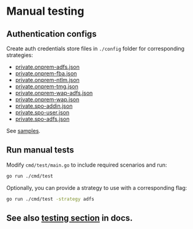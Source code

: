 # Manual testing

## Authentication configs

Create auth credentials store files in `./config` folder for corresponding strategies:

* [private.onprem-adfs.json](../auth/strategies/adfs.md#on-premises-configuration)
* [private.onprem-fba.json](../auth/strategies/fba.md#json)
* [private.onprem-ntlm.json](../auth/strategies/ntlm.md#json)
* [private.onprem-tmg.json](../auth/strategies/tmg.md#json)
* [private.onprem-wap-adfs.json](../auth/strategies/adfs.md#on-premises-behing-wap-configuration)
* [private.onprem-wap.json](../auth/strategies/adfs.md#on-premises-behing-wap-configuration)
* [private.spo-addin.json](../auth/strategies/addin.md#json)
* [private.spo-user.json](../auth/strategies/saml.md#json)
* [private.spo-adfs.json](../auth/strategies/adfs.md#sharepoint-online-configuration)

See [samples](./config/samples).

## Run manual tests

Modify `cmd/test/main.go` to include required scenarios and run:

```bash
go run ./cmd/test
```

Optionally, you can provide a strategy to use with a corresponding flag:

```bash
go run ./cmd/test -strategy adfs
```

## See also [testing section](https://go.spflow.com/contributing/testing) in docs.